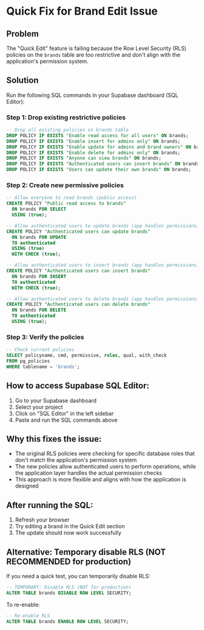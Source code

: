 # Quick Fix for Brand Edit Issue

## Problem

The "Quick Edit" feature is failing because the Row Level Security (RLS) policies on the `brands` table are too restrictive and don't align with the application's permission system.

## Solution

Run the following SQL commands in your Supabase dashboard (SQL Editor):

### Step 1: Drop existing restrictive policies

```sql
-- Drop all existing policies on brands table
DROP POLICY IF EXISTS "Enable read access for all users" ON brands;
DROP POLICY IF EXISTS "Enable insert for admins only" ON brands;
DROP POLICY IF EXISTS "Enable update for admins and brand owners" ON brands;
DROP POLICY IF EXISTS "Enable delete for admins only" ON brands;
DROP POLICY IF EXISTS "Anyone can view brands" ON brands;
DROP POLICY IF EXISTS "Authenticated users can insert brands" ON brands;
DROP POLICY IF EXISTS "Users can update their own brands" ON brands;
```

### Step 2: Create new permissive policies

```sql
-- Allow everyone to read brands (public access)
CREATE POLICY "Public read access to brands"
  ON brands FOR SELECT
  USING (true);

-- Allow authenticated users to update brands (app handles permissions)
CREATE POLICY "Authenticated users can update brands"
  ON brands FOR UPDATE
  TO authenticated
  USING (true)
  WITH CHECK (true);

-- Allow authenticated users to insert brands (app handles permissions)
CREATE POLICY "Authenticated users can insert brands"
  ON brands FOR INSERT
  TO authenticated
  WITH CHECK (true);

-- Allow authenticated users to delete brands (app handles permissions)
CREATE POLICY "Authenticated users can delete brands"
  ON brands FOR DELETE
  TO authenticated
  USING (true);
```

### Step 3: Verify the policies

```sql
-- Check current policies
SELECT policyname, cmd, permissive, roles, qual, with_check
FROM pg_policies
WHERE tablename = 'brands';
```

## How to access Supabase SQL Editor:

1. Go to your Supabase dashboard
2. Select your project
3. Click on "SQL Editor" in the left sidebar
4. Paste and run the SQL commands above

## Why this fixes the issue:

- The original RLS policies were checking for specific database roles that don't match the application's permission system
- The new policies allow authenticated users to perform operations, while the application layer handles the actual permission checks
- This approach is more flexible and aligns with how the application is designed

## After running the SQL:

1. Refresh your browser
2. Try editing a brand in the Quick Edit section
3. The update should now work successfully

## Alternative: Temporary disable RLS (NOT RECOMMENDED for production)

If you need a quick test, you can temporarily disable RLS:

```sql
-- TEMPORARY: Disable RLS (NOT for production)
ALTER TABLE brands DISABLE ROW LEVEL SECURITY;
```

To re-enable:

```sql
-- Re-enable RLS
ALTER TABLE brands ENABLE ROW LEVEL SECURITY;
```

